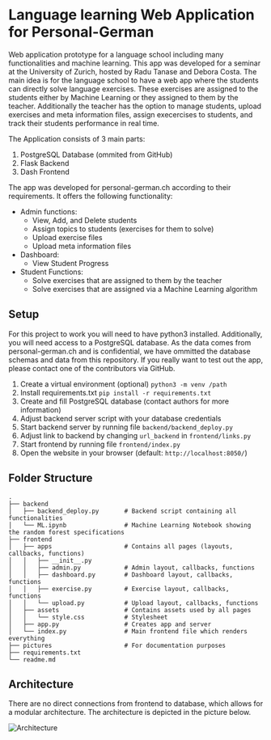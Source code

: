 # Language learning Web Application for Personal-German

Web application prototype for a language school including many functionalities and machine learning. This app was developed for a seminar at the University of Zurich, hosted by Radu Tanase and Debora Costa. The main idea is for the language school to have a web app where the students can directly solve language exercises. These exercises are assigned to the students either by Machine Learning or they assigned to them by the teacher. Additionally the teacher has the option to manage students, upload exercises and meta information files, assign execercises to students, and track their students performance in real time.

The Application consists of 3 main parts:
1. PostgreSQL Database (ommited from GitHub)
2. Flask Backend
3. Dash Frontend

The app was developed for personal-german.ch according to their requirements. It offers the following functionality:
- Admin functions:  
    - View, Add, and Delete students  
    - Assign topics to students (exercises for them to solve) 
    - Upload exercise files
    - Upload meta information files 
- Dashboard:  
    - View Student Progress  
- Student Functions:  
    - Solve exercises that are assigned to them by the teacher  
    - Solve exercises that are assigned via a Machine Learning algorithm  

## Setup

For this project to work you will need to have python3 installed. Additionally, you will need access to a PostgreSQL database. As the data comes from personal-german.ch and is confidential, we have ommitted the database schemas and data from this repository. If you really want to test out the app, please contact one of the contributors via GitHub.

1. Create a virtual environment (optional)
    `python3 -m venv /path`
2. Install requirements.txt
    `pip install -r requirements.txt`
3. Create and fill PostgreSQL database (contact authors for more information)
4. Adjust backend server script with your database credentials
5. Start backend server by running file `backend/backend_deploy.py`
6. Adjust link to backend by changing `url_backend` in `frontend/links.py`
6. Start frontend by running file `frontend/index.py`
7. Open the website in your browser (default: `http://localhost:8050/`)


## Folder Structure
    .
    ├── backend                     
    │   ├── backend_deploy.py       # Backend script containing all functionalities
    │   └── ML.ipynb                # Machine Learning Notebook showing the random forest specifications
    ├── frontend                    
    │   ├── apps                    # Contains all pages (layouts, callbacks, functions)
    │   │   ├── __init__.py
    │   │   ├── admin.py            # Admin layout, callbacks, functions
    │   │   ├── dashboard.py        # Dashboard layout, callbacks, functions
    │   │   ├── exercise.py         # Exercise layout, callbacks, functions
    │   │   └── upload.py           # Upload layout, callbacks, functions
    │   ├── assets                  # Contains assets used by all pages
    │   │   └── style.css           # Stylesheet                  
    │   ├── app.py                  # Creates app and server
    │   └── index.py                # Main frontend file which renders everything
    ├── pictures                    # For documentation purposes 
    ├── requirements.txt            
    └── readme.md

## Architecture

There are no direct connections from frontend to database, which allows for a modular architecture. The architecture is depicted in the picture below.

![Architecture](https://github.com/feljost/Language-WebApp/blob/main/pictures/architecture.JPG?raw=true)

